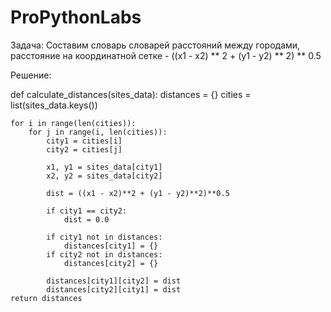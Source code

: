 # ProPythonLabs

Задача: Составим словарь словарей расстояний между городами,
расстояние на координатной сетке - ((x1 - x2) ** 2 + (y1 - y2) ** 2) ** 0.5

Решение:

def calculate_distances(sites_data):
    distances = {}
    cities = list(sites_data.keys())

    for i in range(len(cities)):
        for j in range(i, len(cities)):
            city1 = cities[i]
            city2 = cities[j]

            x1, y1 = sites_data[city1]
            x2, y2 = sites_data[city2]

            dist = ((x1 - x2)**2 + (y1 - y2)**2)**0.5

            if city1 == city2:
                dist = 0.0

            if city1 not in distances:
                distances[city1] = {}
            if city2 not in distances:
                distances[city2] = {}

            distances[city1][city2] = dist
            distances[city2][city1] = dist
    return distances






